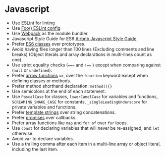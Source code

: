 # Javascript

* Use [ESLint](http://eslint.org/) for linting
* Use [Foo() ESLint config](https://github.com/FooStudio/eslint-config-foo)
* Use [Webpack](https://webpack.github.io/) as the module bundler.
* Javascript Style Guide for ES6 [Airbnb Javascriot Style Guide](https://github.com/airbnb/javascript)
* Prefer [ES6 classes](https://developer.mozilla.org/en/docs/Web/JavaScript/Reference/Classes) over prototypes.
* Avoid having files longer than 100 lines (Excluding comments and line breaks) (Object literals and array declarations in multi-lines count as one).
* Use strict equality checks (`===` and `!==` ) except when comparing against (`null` or `undefined`).
* Prefer [arrow functions](https://developer.mozilla.org/en-US/docs/Web/JavaScript/Reference/Functions/Arrow_functions) `=>`, over the `function` keyword except when defining classes or methods.
* Prefer method shorthand declaration: `method(){}`        
* Use semicolons at the end of each statement.
* Use `PascalCase` for classes, `lowerCamelCase` for variables and functions, `SCREAMING_SNAKE_CASE` for constants, `_singleLeadingUnderscore` for private variables and functions.
* Prefer [template strings](https://developer.mozilla.org/en-US/docs/Web/JavaScript/Reference/Template_literals) over string concatenations.     
* Prefer [promises](https://developer.mozilla.org/en-US/docs/Web/JavaScript/Reference/Global_Objects/Promise) over callbacks.
* Prefer array functions like `map` and `for of` over `for` loops.
* Use `const` for declaring variables that will never be re-assigned, and `let` otherwise.
* Avoid `var` to declare variables.
* Use a trailing comma after each item in a multi-line array or object literal, including the last item.     
        